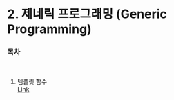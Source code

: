 # 2. 제네릭 프로그래밍 (Generic Programming)

### 목차
   
 <br/>
   
  1) 템플릿 함수<br/>
  [Link]()
  <br/><br/>
